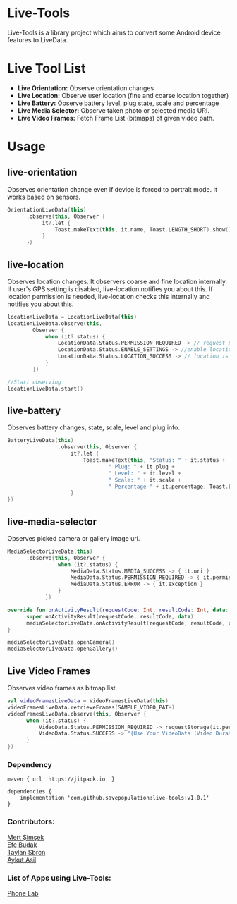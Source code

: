 # Live-Tools
Live-Tools is a library project which aims to convert some Android device features to LiveData.

# Live Tool List
- **Live Orientation:** Observe orientation changes
- **Live Location:** Observe user location (fine and coarse location together)
- **Live Battery:** Observe battery level, plug state, scale and percentage 
- **Live Media Selector:** Observe taken photo or selected media URI.
- **Live Video Frames:** Fetch Frame List (bitmaps) of given video path.

# Usage

## live-orientation ##
Observes orientation change even if device is forced to portrait mode. It works based on sensors.
```kotlin
OrientationLiveData(this)
      .observe(this, Observer {
           it?.let {
               Toast.makeText(this, it.name, Toast.LENGTH_SHORT).show()
           }
      })
```

## live-location ##
Observes location changes. It observers coarse and fine location internally. If user's GPS setting is disabled, live-location notifies you about this. If location permission is needed, live-location checks this internally and notifies you about this.
```kotlin
locationLiveData = LocationLiveData(this)
locationLiveData.observe(this,
        Observer {
            when (it?.status) {
                LocationData.Status.PERMISSION_REQUIRED -> // request permission. (it.permissionList)
                LocationData.Status.ENABLE_SETTINGS -> //enable location settings (it.resolvableApiException)
                LocationData.Status.LOCATION_SUCCESS -> // location is ready to use (it.location)
            }
        })

//Start observing
locationLiveData.start()
```

## live-battery
Observes battery changes, state, scale, level and plug info.
```kotlin
BatteryLiveData(this)
                .observe(this, Observer {
                    it?.let {
                        Toast.makeText(this, "Status: " + it.status +
                                " Plug: " + it.plug +
                                " Level: " + it.level +
                                " Scale: " + it.scale +
                                " Percentage " + it.percentage, Toast.LENGTH_LONG).show()
                    }
})
```

## live-media-selector

Observes picked camera or gallery image uri.
```kotlin
MediaSelectorLiveData(this)
      .observe(this, Observer {
                when (it?.status) {
                    MediaData.Status.MEDIA_SUCCESS -> { it.uri }
                    MediaData.Status.PERMISSION_REQUIRED -> { it.permissionList }
                    MediaData.Status.ERROR -> { it.exception }
                }
            })
```

```kotlin
override fun onActivityResult(requestCode: Int, resultCode: Int, data: Intent?) {
      super.onActivityResult(requestCode, resultCode, data)
      mediaSelectorLiveData.onActivityResult(requestCode, resultCode, data)
}
```

```kotlin
mediaSelectorLiveData.openCamera()
mediaSelectorLiveData.openGallery()
```

## Live Video Frames

Observes video frames as bitmap list.
```kotlin
val videoFramesLiveData = VideoFramesLiveData(this)
videoFramesLiveData.retrieveFrames(SAMPLE_VIDEO_PATH)
videoFramesLiveData.observe(this, Observer {
      when (it?.status) {
          VideoData.Status.PERMISSION_REQUIRED -> requestStorage(it.permissionList)
          VideoData.Status.SUCCESS -> "{Use Your VideoData (Video Duration, Video Frames as Bitmap, etc.)}")
      }
})
```


### Dependency<br>
```
maven { url 'https://jitpack.io' }
```
```
dependencies {
    implementation 'com.github.savepopulation:live-tools:v1.0.1'
}
```

### Contributors:<br>

<a href="https://github.com/iammert">Mert Şimşek</a><br>
<a href="https://github.com/EfeBudak">Efe Budak</a><br>
<a href="https://github.com/savepopulation">Taylan Sbrcn</a><br>
<a href="https://github.com/aykuttasil">Aykut Asil</a><br>

### List of Apps using Live-Tools:
<a href="https://play.google.com/store/apps/details?id=com.raqun.labs">Phone Lab</a>


